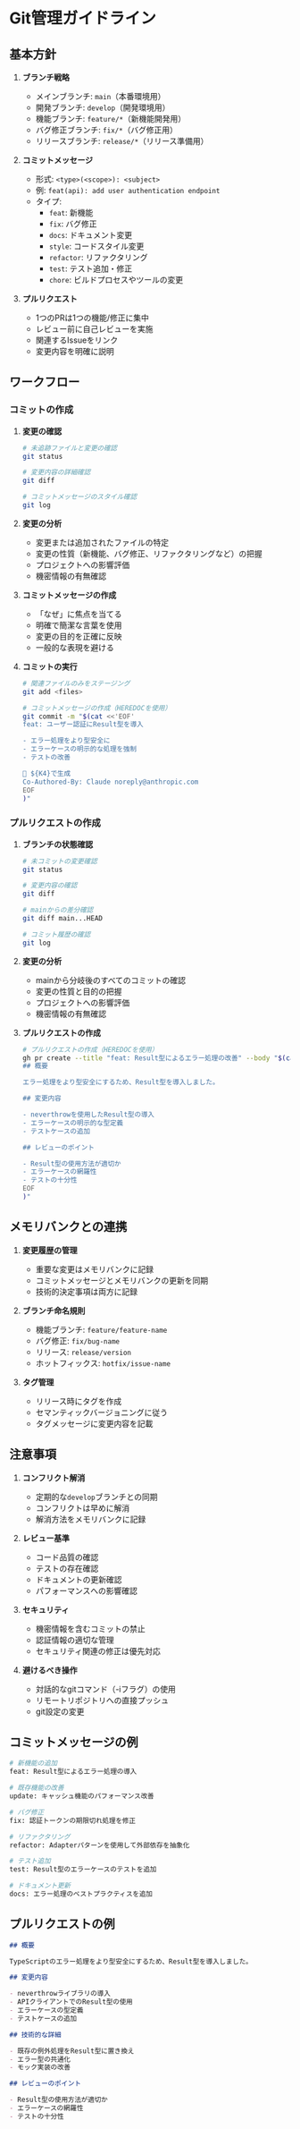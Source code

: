 # Git管理ガイドライン

## 基本方針

1. **ブランチ戦略**
   - メインブランチ: `main`（本番環境用）
   - 開発ブランチ: `develop`（開発環境用）
   - 機能ブランチ: `feature/*`（新機能開発用）
   - バグ修正ブランチ: `fix/*`（バグ修正用）
   - リリースブランチ: `release/*`（リリース準備用）

2. **コミットメッセージ**
   - 形式: `<type>(<scope>): <subject>`
   - 例: `feat(api): add user authentication endpoint`
   - タイプ:
     - `feat`: 新機能
     - `fix`: バグ修正
     - `docs`: ドキュメント変更
     - `style`: コードスタイル変更
     - `refactor`: リファクタリング
     - `test`: テスト追加・修正
     - `chore`: ビルドプロセスやツールの変更

3. **プルリクエスト**
   - 1つのPRは1つの機能/修正に集中
   - レビュー前に自己レビューを実施
   - 関連するIssueをリンク
   - 変更内容を明確に説明

## ワークフロー

### コミットの作成

1. **変更の確認**
   ```bash
   # 未追跡ファイルと変更の確認
   git status

   # 変更内容の詳細確認
   git diff

   # コミットメッセージのスタイル確認
   git log
   ```

2. **変更の分析**
   - 変更または追加されたファイルの特定
   - 変更の性質（新機能、バグ修正、リファクタリングなど）の把握
   - プロジェクトへの影響評価
   - 機密情報の有無確認

3. **コミットメッセージの作成**
   - 「なぜ」に焦点を当てる
   - 明確で簡潔な言葉を使用
   - 変更の目的を正確に反映
   - 一般的な表現を避ける

4. **コミットの実行**
   ```bash
   # 関連ファイルのみをステージング
   git add <files>

   # コミットメッセージの作成（HEREDOCを使用）
   git commit -m "$(cat <<'EOF'
   feat: ユーザー認証にResult型を導入

   - エラー処理をより型安全に
   - エラーケースの明示的な処理を強制
   - テストの改善

   🤖 ${K4}で生成
   Co-Authored-By: Claude noreply@anthropic.com
   EOF
   )"
   ```

### プルリクエストの作成

1. **ブランチの状態確認**
   ```bash
   # 未コミットの変更確認
   git status

   # 変更内容の確認
   git diff

   # mainからの差分確認
   git diff main...HEAD

   # コミット履歴の確認
   git log
   ```

2. **変更の分析**
   - mainから分岐後のすべてのコミットの確認
   - 変更の性質と目的の把握
   - プロジェクトへの影響評価
   - 機密情報の有無確認

3. **プルリクエストの作成**
   ```bash
   # プルリクエストの作成（HEREDOCを使用）
   gh pr create --title "feat: Result型によるエラー処理の改善" --body "$(cat <<'EOF'
   ## 概要

   エラー処理をより型安全にするため、Result型を導入しました。

   ## 変更内容

   - neverthrowを使用したResult型の導入
   - エラーケースの明示的な型定義
   - テストケースの追加

   ## レビューのポイント

   - Result型の使用方法が適切か
   - エラーケースの網羅性
   - テストの十分性
   EOF
   )"
   ```

## メモリバンクとの連携

1. **変更履歴の管理**
   - 重要な変更はメモリバンクに記録
   - コミットメッセージとメモリバンクの更新を同期
   - 技術的決定事項は両方に記録

2. **ブランチ命名規則**
   - 機能ブランチ: `feature/feature-name`
   - バグ修正: `fix/bug-name`
   - リリース: `release/version`
   - ホットフィックス: `hotfix/issue-name`

3. **タグ管理**
   - リリース時にタグを作成
   - セマンティックバージョニングに従う
   - タグメッセージに変更内容を記載

## 注意事項

1. **コンフリクト解消**
   - 定期的な`develop`ブランチとの同期
   - コンフリクトは早めに解消
   - 解消方法をメモリバンクに記録

2. **レビュー基準**
   - コード品質の確認
   - テストの存在確認
   - ドキュメントの更新確認
   - パフォーマンスへの影響確認

3. **セキュリティ**
   - 機密情報を含むコミットの禁止
   - 認証情報の適切な管理
   - セキュリティ関連の修正は優先対応

4. **避けるべき操作**
   - 対話的なgitコマンド（-iフラグ）の使用
   - リモートリポジトリへの直接プッシュ
   - git設定の変更

## コミットメッセージの例

```bash
# 新機能の追加
feat: Result型によるエラー処理の導入

# 既存機能の改善
update: キャッシュ機能のパフォーマンス改善

# バグ修正
fix: 認証トークンの期限切れ処理を修正

# リファクタリング
refactor: Adapterパターンを使用して外部依存を抽象化

# テスト追加
test: Result型のエラーケースのテストを追加

# ドキュメント更新
docs: エラー処理のベストプラクティスを追加
```

## プルリクエストの例

```markdown
## 概要

TypeScriptのエラー処理をより型安全にするため、Result型を導入しました。

## 変更内容

- neverthrowライブラリの導入
- APIクライアントでのResult型の使用
- エラーケースの型定義
- テストケースの追加

## 技術的な詳細

- 既存の例外処理をResult型に置き換え
- エラー型の共通化
- モック実装の改善

## レビューのポイント

- Result型の使用方法が適切か
- エラーケースの網羅性
- テストの十分性
``` 